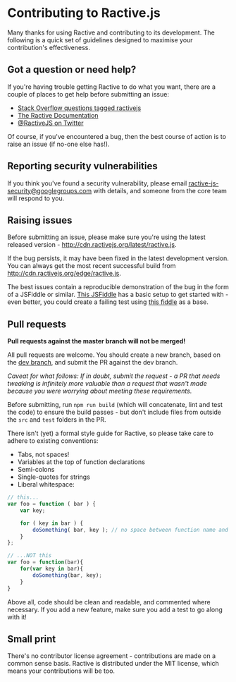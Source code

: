 Contributing to Ractive.js
==========================

Many thanks for using Ractive and contributing to its development. The following is a quick set of guidelines designed to maximise your contribution's effectiveness.


Got a question or need help?
----------------------------

If you're having trouble getting Ractive to do what you want, there are a couple of places to get help before submitting an issue:

* [Stack Overflow questions tagged ractivejs](http://stackoverflow.com/questions/tagged/ractivejs)
* [The Ractive Documentation](http://docs.ractivejs.org)
* [@RactiveJS on Twitter](http://twitter.com/RactiveJS)

Of course, if you've encountered a bug, then the best course of action is to raise an issue (if no-one else has!).

Reporting security vulnerabilities
----------------------------------

If you think you've found a security vulnerability, please email [ractive-js-security@googlegroups.com](mailto:ractive-js-security@googlegroups.com) with details, and someone from the core team will respond to you.


Raising issues
--------------

Before submitting an issue, please make sure you're using the latest released version - http://cdn.ractivejs.org/latest/ractive.js.

If the bug persists, it may have been fixed in the latest development version. You can always get the most recent successful build from http://cdn.ractivejs.org/edge/ractive.js.

The best issues contain a reproducible demonstration of the bug in the form of a JSFiddle or similar. [This JSFiddle](http://jsfiddle.net/rich_harris/va6jU/) has a basic setup to get started with - even better, you could create a failing test using [this fiddle](http://jsfiddle.net/rich_harris/UG7Eq/) as a base.


Pull requests
-------------


**Pull requests against the master branch will not be merged!**

All pull requests are welcome. You should create a new branch, based on the [dev branch](https://github.com/ractivejs/ractive/tree/dev), and submit the PR against the dev branch.

*Caveat for what follows: If in doubt, submit the request - a PR that needs tweaking is infinitely more valuable than a request that wasn't made because you were worrying about meeting these requirements.*

Before submitting, run `npm run build` (which will concatenate, lint and test the code) to ensure the build passes - but don't include files from outside the `src` and `test` folders in the PR.

There isn't (yet) a formal style guide for Ractive, so please take care to adhere to existing conventions:

* Tabs, not spaces!
* Variables at the top of function declarations
* Semi-colons
* Single-quotes for strings
* Liberal whitespace:

```js
// this...
var foo = function ( bar ) {
	var key;

	for ( key in bar ) {
		doSomething( bar, key ); // no space between function name and bracket for invocations
	}
};

// ...NOT this
var foo = function(bar){
	for(var key in bar){
		doSomething(bar, key);
	}
}
```

Above all, code should be clean and readable, and commented where necessary. If you add a new feature, make sure you add a test to go along with it!


Small print
-----------

There's no contributor license agreement - contributions are made on a common sense basis. Ractive is distributed under the MIT license, which means your contributions will be too.
